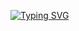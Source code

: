 [![Typing SVG](https://readme-typing-svg.herokuapp.com?font=Fira+Code&pause=500&color=2B78F7&width=435&lines=3rd+Year+Student;Back-End+Developer+in+Training;Open+Source+Enthusiast)](https://git.io/typing-svg)

